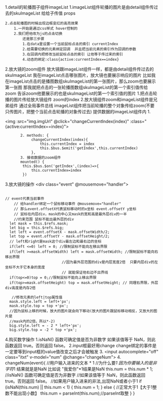 1.detail的轮播图子组件imageList 
    1.imageList组件轮播的图片是由detail组件传过去的skuImageList
    给给子传值 props

    2.点击轮播图的时候出现边框变红的高亮效果
        1.一开始是通过css样式 hover控制的
        2.我们把他改为js的点击切换
            还是那三步骤
            1.在data里设置一个当前鼠标点击的索引 currentIndex
            2.给需要切换的元素绑定回调  并且把当前元素的索引作为回调的参数
            3.在回调内把修改当前鼠标点击的索引 让他等于传过来的索引
            4.动态的绑定:class{active:currentIndex==index}
2.放大镜的zoom组件
    放大镜跟imageList组件一样，都是由detail组件传过去的skuImageList
    我在imageList点击哪张图片，放大镜也要展示响应的图片
    比如我在imageList点击的是播图数组skuImageList的第一张图片，那么zoom也要展示第一张图
    那我就把点击的一张轮播图数组skuImageList的第一个索引值传给zoom 告诉zoom他要展示的也是skuImageList的第一个索引值的图片
    1.把点击轮播的图片传给放大镜组件 zoom的index
    2.放大镜组件zoom和imageList组件是兄弟组件
        通过全局事件总线
        imageList组件把当前轮播的整个对象传给zoom(不要只传图片，把整个当前点击轮播的对象传过去)
        提供数据的imageList组件内
            1.<div class="swiper-slide" v-for="(img,index) in imgList" :key="img.id" >
                    <img :src="img.imgUrl" @click="changeCurrentIndex(index)" :class="{active:currentIndex==index}">
                </div>

           2. methods: {
                changeCurrentIndex(index){
                    this.currentIndex = index
                    this.$bus.$emit('getIndex',this.currentIndex)
                },
           3. 接收数据的zoom组件
           mounted() {
            this.$bus.$on('getIndex',(index)=>{
                this.currentIndex=index
            })
3.放大镜的操作
     <div class="event" @mousemove="handler"></div> 
    <!-- 这个big是放大后的那个图片 -->
    <div class="big">
      <img :src="imgs.imgUrl" ref="big"/>
    </div>
    <!-- 这个是鼠标放上去就变为绿色div的遮罩层 -->
    <div class="mask" ref="mask"></div>

    // event代表当前事件
        // 给handler绑定一个鼠标移动事件 @mousemove="handler"
        // 那么event.offsetX代表鼠标移动时的x坐标 event.offsetY y坐标
        // 鼠标在内层div，mask的中心又mask的宽和高是最外层div的一半
        //约束范围 鼠标不能出最外层的div
      let mask = this.$refs.mask;
      let big = this.$refs.big;
      let left = event.offsetX - mask.offsetWidth/2;
      let top = event.offsetY - mask.offsetHeight/2;
      // left和right是mask这个div最左边和最右边的坐标
      if(left <=0) left = 0; //限制鼠标不能向左移出界限
      if(left >=mask.offsetWidth) left = mask.offsetWidth; //限制鼠标不能向右移出界限
                              //因为最外层范围的div是内层宽度2倍  只要内层div的左坐标不大于它本身的宽度
                              // 就能保证他右边不出界线
      if(top<=0)top = 0;//限制鼠标不能向上移出界限
      if(top>=mask.offsetHeight) top = mask.offsetHeight; // 同理右界限，外层div高度是内存2倍
      
       //修改元素的left|top属性值
      mask.style.left = left+'px';
      mask.style.top = top +'px';
      //因为鼠标上移的时候，放大的图片就会向下移动(放大的图片跟鼠标移动相反，又放大的图片是
      //mask内的2倍，所以*-2)
      big.style.left = - 2 * left+'px';
      big.style.top = -2 * top +'px';
4.购买数字操作
    1.isNaN() 函数可确定值是否为非数字
    如果该值等于 NaN，则此函数返回 true。否则返回 false。
    2.input框最好用change
        change绑定的事件是一定要等到input框的value值改变之后才会被触发
    3. <input autocomplete="off" class="itxt" v-model="num" @change="changeNum">
    4.  changeNum(event){
                //用户输入进来的文本 * 1
                //为什么要*1  因为你要输入的是非字符*1 结果就是是NaN 比如说 "我爱你"*1结果是NaN
            this.num = this.num * 1;
            //isNaN() 函数可确定值是否为非数字
            //如果该值等于 NaN，则此函数返回 true。否则返回 false。
            //如果用户输入进来的非法,出现NaN或者小于1
            if (isNaN(this.num) || this.num < 1) {
                this.num = 1;
            } else {
                //正常大于1【大于1整数不能出现小数】
                this.num = parseInt(this.num);//parseInt取整
            }
        }

